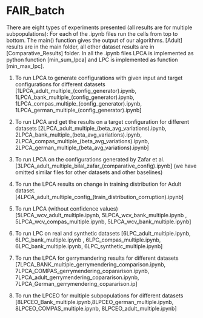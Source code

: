 # FAIR_batch

There are eight types of experiments presented (all results are for multiple subpopulations):
For each of the .ipynb files run the cells from top to bottom. The main() function gives the output of our algorithms.
[Adult] results are in the main folder, all other dataset results are in [Comparative_Results] folder. In all
the .ipynb files LPCA is implemented as python function [min_sum_lpca] and LPC is implemented as function [min_max_lpc].

1. To run LPCA to generate configurations with given input and target configurations for different datasets [1LPCA_adult_multiple_(config_generator).ipynb, 1LPCA_bank_multiple_(config_generator).ipynb, 1LPCA_compas_multiple_(config_generator).ipynb, 1LPCA_german_multiple_(config_generator).ipynb]

2. To run LPCA and get the results on a target configuration for different datasets [2LPCA_adult_multiple_(beta_avg_variations).ipynb, 2LPCA_bank_multiple_(beta_avg_variations).ipynb, 2LPCA_compas_multiple_(beta_avg_variations).ipynb, 2LPCA_german_multiple_(beta_avg_variations).ipynb] 

3. To run LPCA on the configurations generated by Zafar et al. [3LPCA_adult_multiple_bilal_zafar_(comparative_config).ipynb] (we have omitted similar files for other datasets and other baselines)

4. To run the LPCA results on change in training distribution for Adult dataset. [4LPCA_adult_multiple_config_(train_distribution_corruption).ipynb]


5. To run LPCA (without confidence values) [5LPCA_wcv_adult_multiple.ipynb, 5LPCA_wcv_bank_multiple.ipynb , 5LPCA_wcv_compas_multiple.ipynb, 5LPCA_wcv_bank_multiple.ipynb] 


6. To run LPC on real and synthetic datasets [6LPC_adult_multiple.ipynb, 6LPC_bank_multiple.ipynb , 6LPC_compas_multiple.ipynb, 6LPC_bank_multiple.ipynb, 6LPC_synthetic_multiple.ipynb] 


7. To run the LPCA for gerrymandering results for different datasets [7LPCA_BANK_multiple_gerrymendering_comparison.ipynb, 7LPCA_COMPAS_gerrymendering_copararison.ipynb, 7LPCA_adult_gerrymendering_copararison.ipynb, 7LPCA_German_gerrymendering_copararison.ip]


8. To run the LPCEO for multiple subpopulations for different datasets [8LPCEO_Bank_multiple.ipynb,8LPCEO_german_multiple.ipynb, 8LPCEO_COMPAS_multiple.ipynb, 8LPCEO_adult_multiple.ipynb]


